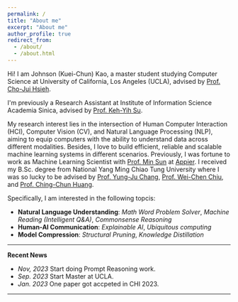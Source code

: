 ```yaml
---
permalink: /
title: "About me"
excerpt: "About me"
author_profile: true
redirect_from: 
  - /about/
  - /about.html
---
```


Hi! I am Johnson (Kuei-Chun) Kao, a master student studying Computer Science at University of California, Los Angeles (UCLA), advised by [Prof. Cho-Jui Hsieh](https://web.cs.ucla.edu/~chohsieh/index.html).

I'm previously a Research Assistant at Institute of Information Science Academia Sinica, advised by [Prof. Keh-Yih Su](https://homepage.iis.sinica.edu.tw/pages/kysu/index_en.html).

My research interest lies in the intersection of Human Computer Interaction (HCI), Computer Vision (CV), and Natural Language Processing (NLP), aiming to equip computers with the ability to understand data across different modalities. Besides, I love to build efficient, reliable and scalable machine learning systems in different scenarios. Previously, I was fortune to work as Machine Learning Scientist with [Prof. Min Sun](https://aliensunmin.github.io/) at [Appier](https://www.appier.com/en/). I received my B.Sc. degree from National Yang Ming Chiao Tung University where I was so lucky to be advised by [Prof. Yung-Ju Chang](https://www.armuro.info/), [Prof. Wei-Chen Chiu](https://walonchiu.github.io/), and [Prof. Ching-Chun Huang](http://acm.cs.nctu.edu.tw/).

Specifically, I am interested in the following topcis:
- **Natural Language Understanding**: *Math Word Problem Solver*, *Machine Reading (Intelligent Q&A)*, *Commonsense Reasoning*
- **Human-AI Communication**: *Explainable AI*, *Ubiquitous computing*
- **Model Compression**: *Structural Pruning*, *Knowledge Distillation*

---
**Recent News**

- *Nov, 2023* Start doing Prompt Reasoning work.
- *Sep. 2023* Start Master at UCLA.
- *Jan. 2023* One paper got accpeted in CHI 2023.

---

